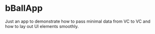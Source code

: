 # bBallApp

Just an app to demonstrate how to pass minimal data from VC to VC and how to lay out UI elements smoothly.
